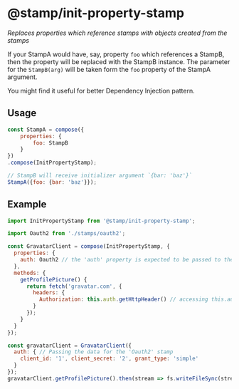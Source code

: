 # @stamp/init-property-stamp

_Replaces properties which reference stamps with objects created from the stamps_

If your StampA would have, say, property `foo` which references a StampB, then the property will be replaced with the StampB instance. The parameter for the `StampB(arg)` will be taken form the `foo` property of the StampA argument.

You might find it useful for better Dependency Injection pattern. 

## Usage

```js
const StampA = compose({
    properties: {
        foo: StampB
    }
})
.compose(InitPropertyStamp);

// StampB will receive initializer argument `{bar: 'baz'}`
StampA({foo: {bar: 'baz'}});
```


## Example

```js
import InitPropertyStamp from '@stamp/init-property-stamp';

import Oauth2 from './stamps/oauth2';

const GravatarClient = compose(InitPropertyStamp, {
  properties: {
    auth: Oauth2 // the 'auth' property is expected to be passed to the stamp
  },
  methods: {
    getProfilePicture() {
      return fetch('gravatar.com', {
        headers: {
          Authorization: this.auth.getHttpHeader() // accessing this.auth
        }
      });
    }
  }
});

const gravatarClient = GravatarClient({
  auth: { // Passing the data for the 'Oauth2' stamp
    client_id: '1', client_secret: '2', grant_type: 'simple'
  }
});
gravatarClient.getProfilePicture().then(stream => fs.writeFileSync(stream));
```
